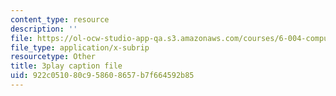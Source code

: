 ```yaml
---
content_type: resource
description: ''
file: https://ol-ocw-studio-app-qa.s3.amazonaws.com/courses/6-004-computation-structures-spring-2017/922c051080c958608657b7f664592b85_q38KAGAKORk.vtt
file_type: application/x-subrip
resourcetype: Other
title: 3play caption file
uid: 922c0510-80c9-5860-8657-b7f664592b85
---
```

